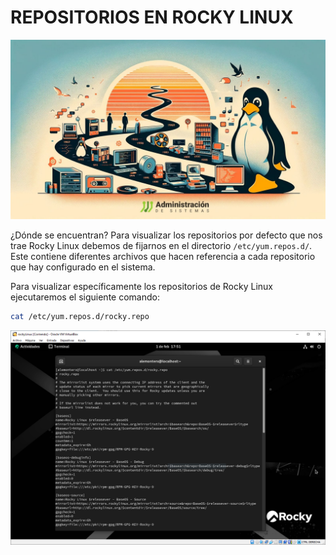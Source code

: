 # REPOSITORIOS EN ROCKY LINUX

![Repositorios](img/repositorios.jpg)

¿Dónde se encuentran?
Para visualizar los repositorios por defecto que nos trae Rocky Linux debemos de fijarnos en el directorio `/etc/yum.repos.d/`. Este contiene diferentes archivos que hacen referencia a cada repositorio que hay configurado en el sistema.

Para visualizar específicamente los repositorios de Rocky Linux ejecutaremos el siguiente comando:

```bash
cat /etc/yum.repos.d/rocky.repo
```

![RepositoriosPersonales](img/repositoriosalemonterx.png)
